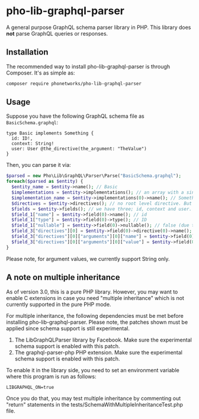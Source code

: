 # pho-lib-graphql-parser

A general purpose GraphQL schema parser library in PHP. This library does **not** parse GraphQL queries or responses.


## Installation

The recommended way to install pho-lib-graphql-parser is through Composer. It's as simple as:

```bash
composer require phonetworks/pho-lib-graphql-parser
```

## Usage

Suppose you have the following GraphQL schema file as ```BasicSchema.graphql```:

```
type Basic implements Something {
  id: ID!,
  context: String!
  user: User @the_directive(the_argument: "TheValue")
}
```

Then, you can parse it via:

```php
$parsed = new Pho\Lib\GraphQL\Parser\Parse("BasicSchema.graphql");
foreach($parsed as $entity) {
  $entity_name = $entity->name(); // Basic
  $implementations = $entity->implementations(); // an array with a single element
  $implementation_name = $entity->implementations(0)->name(); // Something
  $directives = $entity->directives(); // no root level directive. But we would have one if it was type Basic @is_a { ...
  $fields = $entity->fields(); // we have three; id, context and user.
  $field_1["name"] = $entity->field(0)->name(); // id
  $field_1["type"] = $entity->field(0)->type(); // ID
  $field_1["nullable"] = $entity->field(0)->nullable(); // false (due to !)
  $field_3["directives"][0] = $entity->field(0)->directive(0)->name(); // the_directive
  $field_3["directives"][0]["arguments"][0]["name"] = $entity->field(0)->directive(0)->name(); // the_argument
  $field_3["directives"][0]["arguments"][0]["value"] = $entity->field(0)->directive(0)->value(); // TheValue 
}
```
Please note, for argument values, we currently support String only.

## A note on multiple inheritance

As of version 3.0, this is a pure PHP library. However, you may want to enable C extensions in case you need "multiple inheritance" which is not currently supported
in the pure PHP mode.

For multiple inheritance, the following dependencies must be met before installing pho-lib-graphql-parser. Please note, the patches shown must be applied since schema support is still experimental.

1. The LibGraphQLParser library by Facebook. Make sure the experimental schema support is enabled with this patch.
2. The graphql-parser-php PHP extension. Make sure the experimental schema support is enabled with this patch.

To enable it in the library side, you need to set an environment variable where this program is run as follows:

`LIBGRAPHQL_ON=true`

Once you do that, you may test multiple inheritance by commenting out "return" statements in the tests/SchemaWithMultipleInheritanceTest.php file.
